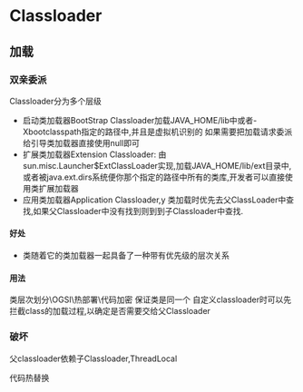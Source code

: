 # Classloader
## 加载
### 双亲委派
Classloader分为多个层级
* 启动类加载器BootStrap Classloader加载JAVA_HOME/lib中或者-Xbootclasspath指定的路径中,并且是虚拟机识别的
如果需要把加载请求委派给引导类加载器直接使用null即可
* 扩展类加载器Extension Classloader: 由sun.misc.Launcher$ExtClassLoader实现,加载JAVA_HOME/lib/ext目录中,或者被java.ext.dirs系统便你那个指定的路径中所有的类库,开发者可以直接使用类扩展加载器
* 应用类加载器Application Classloader,y
类加载时优先去父ClassLoader中查找,如果父Classloader中没有找到则到到子Classloader中查找.
#### 好处
* 类随着它的类加载器一起具备了一种带有优先级的层次关系
#### 用法

类层次划分\OGSI\热部署\代码加密
保证类是同一个
自定义classloader时可以先拦截class的加载过程,以确定是否需要交给父Classloader

### 破坏
父classloader依赖子Classloader,ThreadLocal

代码热替换